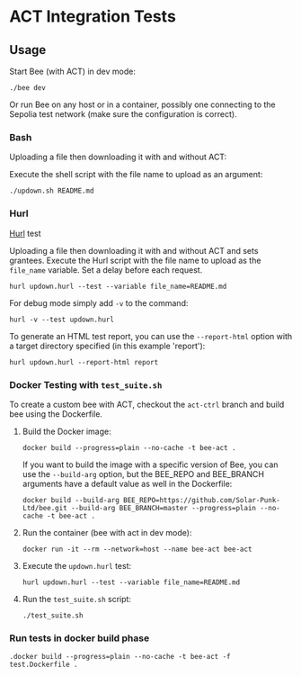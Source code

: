 # ACT Integration Tests

## Usage

Start Bee (with ACT) in dev mode:

```shell
./bee dev 
```

Or run Bee on any host or in a container, possibly one connecting to the Sepolia test network (make sure the
configuration is correct).

### Bash

Uploading a file then downloading it with and without ACT:

Execute the shell script with the file name to upload as an argument:

```shell
./updown.sh README.md
```

### Hurl

[Hurl](https://hurl.dev) test

Uploading a file then downloading it with and without ACT and sets grantees.
Execute the Hurl script with the file name to upload as the `file_name` variable. Set a delay before each request.

```shell
hurl updown.hurl --test --variable file_name=README.md
```

For debug mode simply add `-v` to the command:

```shell
hurl -v --test updown.hurl
```

To generate an HTML test report, you can use the `--report-html` option with a target directory specified (in this
example 'report'):

```shell
hurl updown.hurl --report-html report
```

### Docker Testing with `test_suite.sh`

To create a custom bee with ACT, checkout the `act-ctrl` branch and build bee using the Dockerfile.

1. Build the Docker image:

    ```shell
    docker build --progress=plain --no-cache -t bee-act .
    ```

   If you want to build the image with a specific version of Bee, you can use the `--build-arg` option, but the BEE_REPO and BEE_BRANCH arguments have a default value as well in the Dockerfile:
   ```shell
   docker build --build-arg BEE_REPO=https://github.com/Solar-Punk-Ltd/bee.git --build-arg BEE_BRANCH=master --progress=plain --no-cache -t bee-act .
   ```

2. Run the container (bee with act in dev mode):

    ```shell
    docker run -it --rm --network=host --name bee-act bee-act
    ```

3. Execute the `updown.hurl` test:

    ```shell
    hurl updown.hurl --test --variable file_name=README.md
    ```

4. Run the `test_suite.sh` script:

    ```shell
    ./test_suite.sh
    ```

### Run tests in docker build phase

```shell
.docker build --progress=plain --no-cache -t bee-act -f test.Dockerfile .
```
